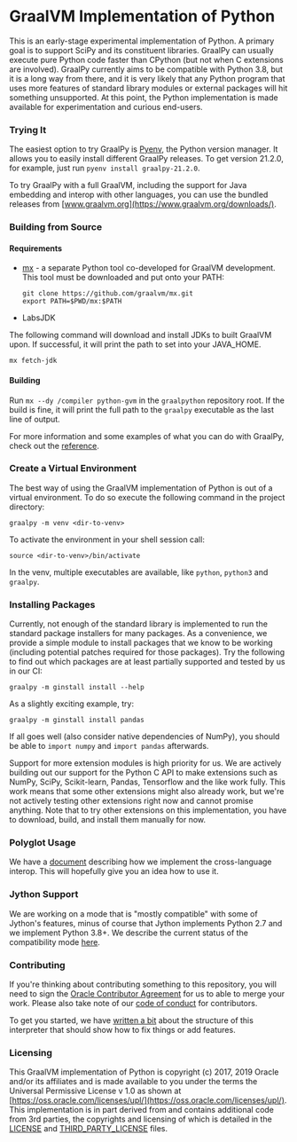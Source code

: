 # GraalVM Implementation of Python

This is an early-stage experimental implementation of Python. A primary goal is
to support SciPy and its constituent libraries. GraalPy can usually execute
pure Python code faster than CPython (but not when C extensions are
involved). GraalPy currently aims to be compatible
with Python 3.8, but it is a long way from there, and it is very likely that any
Python program that uses more features of standard library modules or external
packages will hit something unsupported. At this point, the Python
implementation is made available for experimentation and curious end-users.

### Trying It

The easiest option to try GraalPy is
[Pyenv](https://github.com/pyenv/pyenv/), the Python version manager. It allows
you to easily install different GraalPy releases. To get version 21.2.0, for
example, just run `pyenv install graalpy-21.2.0`.

To try GraalPy with a full GraalVM, including the support for Java embedding
and interop with other languages, you can use the bundled releases from
[www.graalvm.org](https://www.graalvm.org/downloads/).

### Building from Source

#### Requirements

* [mx](https://github.com/graalvm/mx) - a separate Python tool co-developed for GraalVM development. This tool must be
  downloaded and put onto your PATH:
  ```
  git clone https://github.com/graalvm/mx.git
  export PATH=$PWD/mx:$PATH
  ```
* LabsJDK

The following command will download and install JDKs to built GraalVM upon. If successful, it will print the path to set into your JAVA_HOME. 
```shell
mx fetch-jdk
```
 
#### Building

Run `mx --dy /compiler python-gvm` in the `graalpython` repository root. If the build is fine, it will print the full
path to the `graalpy` executable as the last line of output.

For more information and some examples of what you can do with GraalPy,
check out the [reference](https://www.graalvm.org/reference-manual/python/).

### Create a Virtual Environment

The best way of using the GraalVM implementation of Python is out of a virtual environment. To do so
execute the following command in the project directory:
```
graalpy -m venv <dir-to-venv>
```

To activate the environment in your shell session call:
```
source <dir-to-venv>/bin/activate
```

In the venv, multiple executables are available, like `python`, `python3` and `graalpy`. 

### Installing Packages

Currently, not enough of the standard library is implemented to run the
standard package installers for many packages. As a convenience, we provide a
simple module to install packages that we know to be working (including
potential patches required for those packages). Try the following to find out
which packages are at least partially supported and tested by us in our CI:
```
graalpy -m ginstall install --help
```

As a slightly exciting example, try:
```
graalpy -m ginstall install pandas
```

If all goes well (also consider native dependencies of NumPy), you should be
able to `import numpy` and `import pandas` afterwards.

Support for more extension modules is high priority for us. We are actively
building out our support for the Python C API to make extensions such as NumPy,
SciPy, Scikit-learn, Pandas, Tensorflow and the like work fully. This work means
that some other extensions might also already work, but we're not actively
testing other extensions right now and cannot promise anything. Note that to try
other extensions on this implementation, you have to download, build, and
install them manually for now.

### Polyglot Usage

We have a [document](docs/user/Interoperability.md) describing how we implement the
cross-language interop. This will hopefully give you an idea how to use it.

### Jython Support

We are working on a mode that is "mostly compatible" with some of Jython's
features, minus of course that Jython implements Python 2.7 and we implement
Python 3.8+. We describe the current status of the compatibility mode
[here](docs/user/Jython.md).

### Contributing

If you're thinking about contributing something to this repository, you will need
to sign the [Oracle Contributor
Agreement](http://www.graalvm.org/community/contributors/) for us to able to
merge your work. Please also take note of our [code of
conduct](http://www.graalvm.org/community/conduct/) for contributors.

To get you started, we have [written a bit](docs/contributor/CONTRIBUTING.md) about the
structure of this interpreter that should show how to fix things or add
features.

### Licensing

This GraalVM implementation of Python is copyright (c) 2017, 2019 Oracle and/or
its affiliates and is made available to you under the terms the Universal
Permissive License v 1.0 as shown at
[https://oss.oracle.com/licenses/upl/](https://oss.oracle.com/licenses/upl/). This
implementation is in part derived from and contains additional code from 3rd
parties, the copyrights and licensing of which is detailed in the
[LICENSE](LICENSE) and [THIRD_PARTY_LICENSE](THIRD_PARTY_LICENSE.txt) files.

